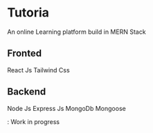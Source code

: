 # Tutoria

An online Learning platform build in MERN Stack

## Fronted 

React Js
Tailwind Css

## Backend 

Node Js
Express Js
MongoDb
Mongoose 



: Work in progress 

